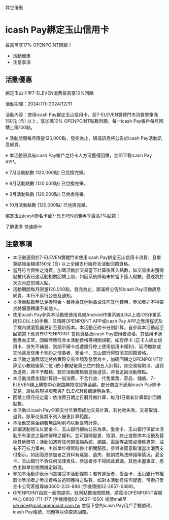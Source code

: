 其它優惠

# icash Pay綁定玉山信用卡  

最高可享17% OPENPOINT回饋！

  * 活動優惠
  * 注意事項

## 活動優惠

綁定玉山卡至7-ELEVEN消費最高享10%回饋

活動期間：2024/7/1~2024/12/31

活動內容：使用icash Pay綁定玉山信用卡，至7-ELEVEN實體門市消費單筆滿150元 (含) 以上，享加碼10%
OPENPOINT點數回饋，每一icash Pay帳戶每月回饋上限100點。

※ 活動期間每月限量120,000點，發完為止，額滿訊息將公告於icash Pay活動訊息網頁。

※ 本活動限具有icash Pay帳戶之持卡人方可獲得回饋，立即下載icash Pay APP。

※ 7月活動點數 (120,000點) 已兌換完畢。

※ 8月活動點數 (120,000點) 已兌換完畢。

※ 9月活動點數 (120,000點) 已兌換完畢。

※ 10月活動點數 (120,000點) 已兌換完畢。

綁定玉山icash聯名卡至7-ELEVEN消費再享最高7%回饋！

了解更多 快速綁卡

## 注意事項

  * 本活動適用於7-ELEVEN實體門市使用icash Pay綁定玉山信用卡消費，且單筆結帳金額滿150元 (含) 以上全額支付始符合活動回饋資格。
  * 當月符合資格之消費，加碼活動於交易當下計算後匯入點數，如交易後未獲得點數代表已達活動相關回饋上限，如因系統障礙未於當下匯入點數，最晚將於次次月底前補入點。
  * 活動期間每月限量120,000點，發完為止，額滿將公告於icash Pay活動訊息網頁，本行不另行公告及通知。
  * 本活動點數無法兌換現金丶替換為其他物品或任何其他費用，參加者亦不得要求將優惠轉讓予其他人。
  * 使用icash Pay參與本活動應使用具備Android作業系統6.0以上或iOS作業系統13.0以上的手機，並請將OPENPOINT APP或icash Pay APP之應用程式及手機內建瀏覽器更新至最新版本。本活動正附卡分別計算，自參與本活動起至回饋當下應具有OPENPOINT 會員資格及icash Pay使用者資格，其信用卡狀態應為正常，回饋時應符合本活動資格等相關規範。如有停卡 (正卡人終止信用卡、掛失不補發、到期不續卡或遭銀行停上使用信用卡權利)、延滯繳款或其他違反信用卡契約之情事者，愛金卡、玉山銀行得取消其回饋資格。
  * 本活動之消費認定將依實際交易金額及發票為主，加碼回饋之OPENPOINT計算至小數點後第二位 (依小數點後第三位四捨五入計算)。如交易經取消、退貨及退款，將不予贈點，若於活動贈點發送後退貨，將會追回活動贈點。
  * 本活動消費金額計算限一般消費，不含代收、代售業務、菸品、儲值、7-ELEVEN線上購物中心網路購物取貨等金額。部分商店不適用icash Pay綁卡交易，請依各現場服務與7-ELEVEN官網說明為準。
  * 回饋上限月份定義：依消費日期之日曆月做計算，每月1日重新計算累計回饋點數。
  * 本活動以icash Pay全額支付且實際成功交易計算，若付款失敗、交易取消、退貨，該筆交易將不列入優惠計算範圍。
  * 本活動交易金額若無註明則均以新臺幣計算。
  * 詳細活動辦法以愛金卡、玉山銀行網站公告為準。愛金卡、玉山銀行保留本活動所有事宜之最終解釋之權利，並可隨時變更、取消、終止或暫停本活動及替換其他獎項；活動如遇有任何因電腦系統、網路、電話等故障或傳輸異常、或有不可抗力事由，主辦單位得暫時停止相關服務，參與者同意取消當次消費支付指示。如因而致參加者之資料有延遲、遺失、錯誤或無法辨識等情況，愛金卡、玉山銀行不負任何法律責任，參加者亦不得因此異議。其他未盡事宜，悉依主辦單位相關規定辦理。
  * 參加本活動即表示同意接受本活動條款；若有違反者，愛金卡、玉山銀行有權取消參加者之參加資格並追回獲得之點數，如對本活動有任何疑義，可撥打愛金卡公司客服專線0800-233-888 (手機請撥02-2657-6388)。
  * OPENPOINT由統一超商提供，紅利點數相關問題，請電洽OPENPOINT客服中心 0800-711-177 (手機請撥02-2627-1650) 或請mail至 service@mail.openpoint.com.tw 並留下您的icash Pay用戶手機號碼、icash Pay帳號、問題等以供查詢回覆。


